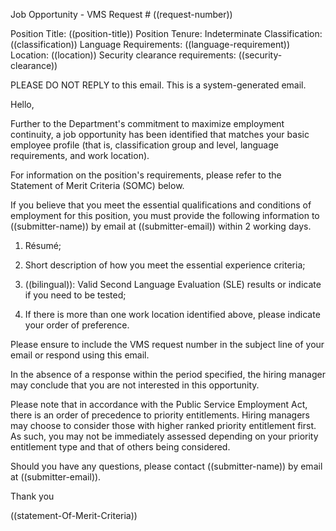 Job Opportunity - VMS Request # ((request-number))


Position Title: ((position-title))
Position Tenure: Indeterminate
Classification: ((classification))
Language Requirements: ((language-requirement))
Location: ((location))
Security clearance requirements: ((security-clearance))

PLEASE DO NOT REPLY to this email. This is a system-generated email. 

Hello, 
 
Further to the Department's commitment to maximize employment continuity, a job opportunity has been identified that matches your basic employee profile (that is, classification group and level, language requirements, and work location). 

For information on the position's requirements, please refer to the Statement of Merit Criteria (SOMC) below. 

If you believe that you meet the essential qualifications and conditions of employment for this position, you must provide the following information to ((submitter-name)) by email at ((submitter-email)) within 2 working days. 
 
1.	Résumé;  
 
2.	Short description of how you meet the essential experience criteria;

3.	((bilingual)): Valid Second Language Evaluation (SLE) results or indicate if you need to be tested;

4.	If there is more than one work location identified above, please indicate your order of preference.

Please ensure to include the VMS request number in the subject line of your email or respond using this email.

In the absence of a response within the period specified, the hiring manager may conclude that you are not interested in this opportunity. 

Please note that in accordance with the Public Service Employment Act, there is an order of precedence to priority entitlements. Hiring managers may choose to consider those with higher ranked priority entitlement first. As such, you may not be immediately assessed depending on your priority entitlement type and that of others being considered.

Should you have any questions, please contact ((submitter-name)) by email at ((submitter-email)).

Thank you

((statement-Of-Merit-Criteria))
